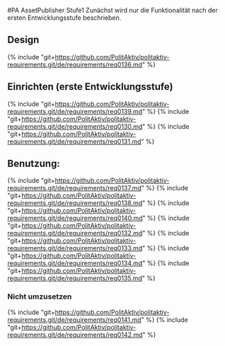 #PA AssetPublisher Stufe1
Zunächst wird nur die Funktionalität nach der ersten Entwicklungsstufe beschrieben.

## Design
{% include "git+https://github.com/PolitAktiv/politaktiv-requirements.git/de/requirements/req0136.md" %}

## Einrichten (erste Entwicklungsstufe)
{% include "git+https://github.com/PolitAktiv/politaktiv-requirements.git/de/requirements/req0139.md" %}
{% include "git+https://github.com/PolitAktiv/politaktiv-requirements.git/de/requirements/req0130.md" %}
{% include "git+https://github.com/PolitAktiv/politaktiv-requirements.git/de/requirements/req0131.md" %}

## Benutzung:
{% include "git+https://github.com/PolitAktiv/politaktiv-requirements.git/de/requirements/req0137.md" %}
{% include "git+https://github.com/PolitAktiv/politaktiv-requirements.git/de/requirements/req0138.md" %}
{% include "git+https://github.com/PolitAktiv/politaktiv-requirements.git/de/requirements/req0140.md" %}
{% include "git+https://github.com/PolitAktiv/politaktiv-requirements.git/de/requirements/req0132.md" %}
{% include "git+https://github.com/PolitAktiv/politaktiv-requirements.git/de/requirements/req0133.md" %}
{% include "git+https://github.com/PolitAktiv/politaktiv-requirements.git/de/requirements/req0134.md" %}
{% include "git+https://github.com/PolitAktiv/politaktiv-requirements.git/de/requirements/req0135.md" %}

### Nicht umzusetzen 
{% include "git+https://github.com/PolitAktiv/politaktiv-requirements.git/de/requirements/req0141.md" %}
{% include "git+https://github.com/PolitAktiv/politaktiv-requirements.git/de/requirements/req0142.md" %}
